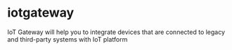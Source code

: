 # iotgateway
 IoT Gateway will help you to integrate devices that are connected to legacy and third-party systems with IoT platform
